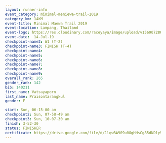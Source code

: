 ```yaml
---
layout: runner-info 
event_category: minimal-meniewa-trail-2019 
category_km: 14KM 
event-title: Minimal Maewa Trail 2019 
event-location: Lampang, Thailand 
event-logo: https://res.cloudinary.com/raceyaya/image/upload/v1569072805/logo/minimal-trail_ktnvsp.jpg 
event-date:  14-Jul-19 
checkpoint-name2: W1 (T-2) 
checkpoint-name3: FINISH (T-4) 
checkpoint-name4: 
checkpoint-name5: 
checkpoint-name6: 
checkpoint-name7: 
checkpoint-name8: 
checkpoint-name9: 
overall_rank: 265
gender_rank: 142
bib: 140211
first_name: Vatsayaporn
last_name: Praisontarangkul
gender: F

start: Sun, 06-15-00 am
checkpoint2: Sun, 07-58-49 am
checkpoint3: Sun, 10-07-30 am
finish: 3-52-30
status: FINISHER
certificate: https://drive.google.com/file/d/1lqw8A909u0OgHHsCg85dNDlyVZ1Vqpge/view?usp=sharing
---
```

